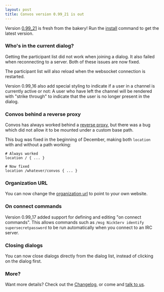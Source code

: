 ```yaml
---
layout: post
title: Convos version 0.99_21 is out
---
```


Version [0.99_21](https://github.com/Nordaaker/convos/tree/stable) is fresh
from the bakery! Run the
[install](/doc/getting-started.html#quick-start-guide) command to get the
latest version.

### Who's in the current dialog?

Getting the participant list did not work when joining a dialog. It also
failed when reconnecting to a server. Both of these issues are now fixed.

The participant list will also reload when the websocket connection is
restarted.

Version 0.99_16 also add special styling to indicate if a user in a channel is
currently active or not: A user who have left the channel will be rendered
with "strike through" to indicate that the user is no longer present in the
dialog.

### Convos behind a reverse proxy

Convos has always worked behind a
[reverse proxy](/doc/faq.html#can-convos-run-behind-behind-my-favorite-web-server),
but there was a bug which did not allow it to be mounted under a custom base
path.

This bug was fixed in the beginning of December, making both `location` with and
without a path working:

    # Always worked
    location / { ... }

    # Now fixed
    location /whatever/convos { ... }

### Organization URL

You can now change the
[organization url](/doc/config.html#convosorganizationurl) to point to your
own website.

### On connect commands

Version 0.99_17 added support for defining and editing "on connect commands".
This allows commands such as `/msg NickServ identify supersecretpassword` to be
run automatically when you connect to an IRC server.

### Closing dialogs

You can now close dialogs directly from the dialog list, instead of clicking
on the dialog first.

### More?

Want more details? Check out the
[Changelog](https://github.com/Nordaaker/convos/blob/master/Changes), or come
and [talk to us](/doc#get-in-touch).
